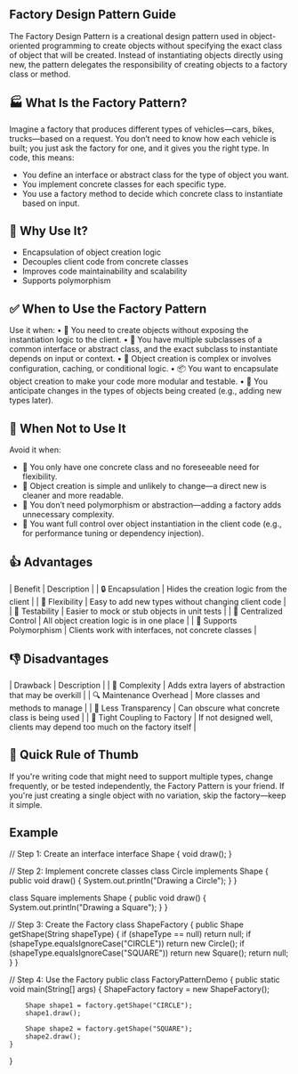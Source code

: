 ## Factory Design Pattern Guide
The Factory Design Pattern is a creational design pattern used in object-oriented programming to 
create objects without specifying the exact class of object that will be created. 
Instead of instantiating objects directly using new, the pattern delegates the responsibility of creating objects to a factory class or method.

## 🏭 What Is the Factory Pattern?
Imagine a factory that produces different types of vehicles—cars, bikes, trucks—based on a request. You don’t need to know how each vehicle is built; you just ask the factory for one, and it gives you the right type.
In code, this means:
- You define an interface or abstract class for the type of object you want.
- You implement concrete classes for each specific type.
- You use a factory method to decide which concrete class to instantiate based on input.


## 🔧 Why Use It?
- Encapsulation of object creation logic
- Decouples client code from concrete classes
- Improves code maintainability and scalability
- Supports polymorphism


## ✅ When to Use the Factory Pattern
Use it when:
• 	🔄 You need to create objects without exposing the instantiation logic to the client.
• 	🧩 You have multiple subclasses of a common interface or abstract class, and the exact subclass to instantiate depends on input or context.
• 	🔧 Object creation is complex or involves configuration, caching, or conditional logic.
• 	📦 You want to encapsulate object creation to make your code more modular and testable.
• 	🔄 You anticipate changes in the types of objects being created (e.g., adding new types later).

## 🚫 When Not to Use It
Avoid it when:
- 🧱 You only have one concrete class and no foreseeable need for flexibility.
- 🧪 Object creation is simple and unlikely to change—a direct new is cleaner and more readable.
- 🧵 You don’t need polymorphism or abstraction—adding a factory adds unnecessary complexity.
- 🧭 You want full control over object instantiation in the client code (e.g., for performance tuning or dependency injection).


## 👍 Advantages
| Benefit | Description |
| 🔒 Encapsulation | Hides the creation logic from the client |
| 🔄 Flexibility | Easy to add new types without changing client code |
| 🧪 Testability | Easier to mock or stub objects in unit tests |
| 🔧 Centralized Control | All object creation logic is in one place |
| 🧩 Supports Polymorphism | Clients work with interfaces, not concrete classes |


## 👎 Disadvantages
| Drawback | Description |
| 🧱 Complexity | Adds extra layers of abstraction that may be overkill |
| 🔍 Maintenance Overhead | More classes and methods to manage |
| 🧭 Less Transparency | Can obscure what concrete class is being used |
| 🧵 Tight Coupling to Factory | If not designed well, clients may depend too much on the factory itself |


## 🧠 Quick Rule of Thumb
If you're writing code that might need to support multiple types, change frequently, 
or be tested independently, the Factory Pattern is your friend.
If you're just creating a single object with no variation, skip the factory—keep it simple.

## Example

// Step 1: Create an interface
interface Shape {
void draw();
}

// Step 2: Implement concrete classes
class Circle implements Shape {
public void draw() {
System.out.println("Drawing a Circle");
}
}

class Square implements Shape {
public void draw() {
System.out.println("Drawing a Square");
}
}

// Step 3: Create the Factory
class ShapeFactory {
public Shape getShape(String shapeType) {
if (shapeType == null) return null;
if (shapeType.equalsIgnoreCase("CIRCLE")) return new Circle();
if (shapeType.equalsIgnoreCase("SQUARE")) return new Square();
return null;
}
}

// Step 4: Use the Factory
public class FactoryPatternDemo {
public static void main(String[] args) {
ShapeFactory factory = new ShapeFactory();

        Shape shape1 = factory.getShape("CIRCLE");
        shape1.draw();

        Shape shape2 = factory.getShape("SQUARE");
        shape2.draw();
    }
}